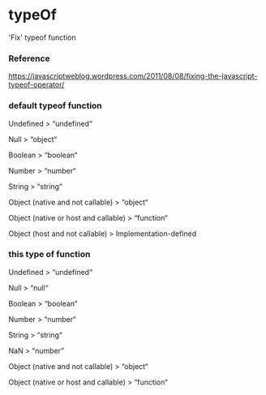 # typeOf
'Fix' typeof function

### Reference
https://javascriptweblog.wordpress.com/2011/08/08/fixing-the-javascript-typeof-operator/

### default typeof function
Undefined  >  “undefined“

Null  >  “object“

Boolean  >  “boolean“

Number  >  “number“

String  >  “string“

Object (native and not callable)  >  “object“

Object (native or host and callable)  >  “function“

Object (host and not callable)  >  Implementation-defined

### this type of function

Undefined  >  “undefined“

Null  >  “null“

Boolean  >  “boolean“

Number  >  “number“

String  >  “string“

NaN  >  “number”

Object (native and not callable)  >  “object“

Object (native or host and callable)  >  “function“
